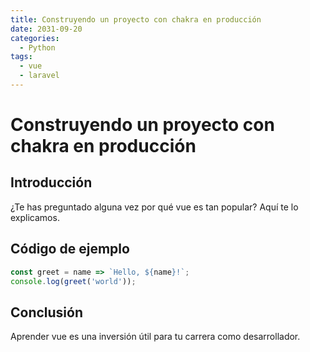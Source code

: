 ```yaml
---
title: Construyendo un proyecto con chakra en producción
date: 2031-09-20
categories:
  - Python
tags:
  - vue
  - laravel
---
```


# Construyendo un proyecto con chakra en producción

## Introducción

¿Te has preguntado alguna vez por qué vue es tan popular? Aquí te lo explicamos.

## Código de ejemplo

```javascript
const greet = name => `Hello, ${name}!`;
console.log(greet('world'));
```

## Conclusión

Aprender vue es una inversión útil para tu carrera como desarrollador.